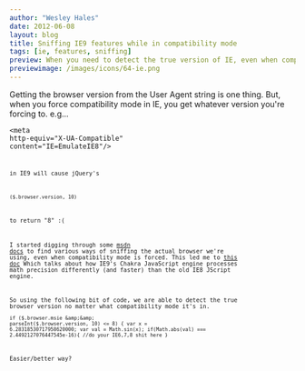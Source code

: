 ```yaml
---
author: "Wesley Hales"
date: 2012-06-08
layout: blog
title: Sniffing IE9 features while in compatibility mode
tags: [ie, features, sniffing]
preview: When you need to detect the true version of IE, even when compatibility mode is forced, this is a solution.
previewimage: /images/icons/64-ie.png
---
```

Getting the browser version from the User Agent string is one thing. But, when you
force compatibility mode in IE, you get whatever version you're forcing to. e.g...
<code><pre>&lt;meta http-equiv=&quot;X-UA-Compatible&quot; content=&quot;IE=EmulateIE8&quot;/&gt;</pre><code>

in IE9 will cause jQuery's 

<code><pre>($.browser.version, 10)</pre></code> 

to return "8" :(

I started digging through some [msdn docs](http://blogs.msdn.com/b/ie/archive/2011/03/24/ie9-s-document-modes-and-javascript.aspx) to find various
ways of sniffing the actual browser we're using, even when compatibility mode is forced. This led me to [this doc](http://msdn.microsoft.com/en-us/library/ie/gg622938.aspx)
Which talks about how IE9's Chakra JavaScript engine processes math precision differently (and faster) than the old IE8 JScript engine.

So using the following bit of code, we are able to detect the true browser version no matter what compatibility mode it's in.
<code><pre>
if ($.browser.msie &amp;&amp; parseInt($.browser.version, 10) &lt;= 8) {
var x = 6.28318530717958620000;
var val = Math.sin(x);
  if(Math.abs(val) === 2.4492127076447545e-16){
  //do your IE6,7,8 shit here
  }
</pre></code>

Easier/better way?